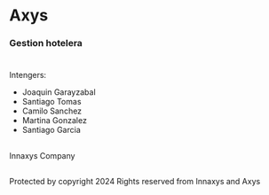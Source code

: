 # Axys 
### Gestion hotelera 
#

Intengers:
*  Joaquin Garayzabal
*  Santiago Tomas
*  Camilo Sanchez
*  Martina Gonzalez
*  Santiago Garcia

##
Innaxys Company
##
Protected by copyright 2024 
Rights reserved from Innaxys and Axys
